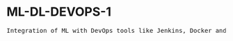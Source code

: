 # ML-DL-DEVOPS-1

  

<PRE>
Integration of ML with DevOps tools like Jenkins, Docker and Git
</PRE>
